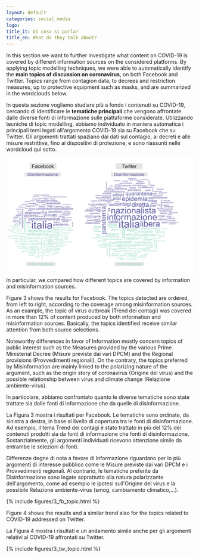 ```yaml
---
layout: default
categories: social_media
logo:
title_it: Di cosa si parla? 
title_en: What do they talk about?
---
```


<div class="en">
    <p>
	In this section we want to further investigate what content on COVID-19 is covered by different information sources on the considered platforms. By applying topic modelling techniques, we were able to automatically identify the <b>main topics of discussion on coronavirus</b>, on both Facebook and Twitter. Topics range from  contagion data, to decrees and restriction measures, up to protective equipment such as masks, and are summarized in the wordclouds below.
    </p>
</div>

<div class="it">
     <p>
	In questa sezione vogliamo studiare più a fondo i contenuti su COVID-19, cercando di identificare le <b>tematiche principali</b> che vengono affrontate dalle diverse fonti di informazione sulle piattaforme considerate. Utilizzando tecniche di  topic modelling,  abbiamo individuato in maniera automatica i principali temi legati all'argomento COVID-19 sia su Facebook che su Twitter. Gli argomenti trattati spaziano dai dati sul contagio, ai decreti e alle misure restrittive, fino ai dispositivi di protezione, e sono riassunti nelle wordcloud qui sotto. 
    </p>
</div>

<div class="w3-white w3-card-4 w3-center" >
	<img width="1000" src="assets/images/3_wordcloud.png">
</div>

<div class="en">
    <p>
    In particular, we compared how different topics are covered by information and misinformation sources.
	</p>
	<p>
	Figure 3 shows the results for Facebook. The topics detected are ordered, from left to right, according to the coverage among misinformation sources. As an example, the topic of virus outbreak (Trend dei contagi) was covered in more than 12% of content produced by both information and misinformation sources. Basically, the topics identified receive similar attention from both source selections.
	</p>
	<p>
	 Noteworthy differences in favor of Information mostly concern topics of public interest such as the Measures provided by the various Prime Ministerial Decree (Misure previste dai vari DPCM) and the Regional provisions (Provvedimenti regionali). On the contrary, the topics preferred by Misinformation are mainly linked to the polarizing nature of the argument, such as the origin story of coronavirus (Origine del virus) and the possible relationship between virus and climate change (Relazione ambiente-virus).
    </p>
</div>

<div class="it">
    <p>
    In particolare, abbiamo confrontato quanto le diverse tematiche sono state trattate sia dalle fonti di informazione che da quelle di disinformazione.
	</p>
	<p>
	La Figura 3 mostra i risultati per Facebook. Le tematiche sono ordinate, da sinistra a destra, in base al livello di copertura tra le fonti di disinformazione. Ad esempio, il tema Trend dei contagi è stato trattato in più del 12% dei contenuti prodotti sia da fonti di informazione che fonti di disinformazione. Sostanzialmente, gli argomenti individuati ricevono attenzione simile da entrambe le selezioni di fonti.
	</p>
	<p>
	Differenze degne di nota a favore di Informazione riguardano per lo più argomenti di interesse pubblico come le Misure previste dai vari DPCM e i Provvedimenti regionali. Al contrario, le tematiche preferite da Disinformazione sono legate soprattutto alla natura polarizzante dell'argomento, come ad esempio le ipotesi sull'Origine del virus e la possibile Relazione ambiente-virus (smog, cambiamento climatico,…).
    </p>
</div>

<div class="w3-white w3-card-4 w3-center" >
    {% include figures/3_fb_topic.html %}
</div>

<div class="en">
	<p>
	Figure 4 shows the results and a similar trend also for the topics related to COVID-19 addressed on Twitter.
    </p>
</div>

<div class="it">
	<p>
	La Figura 4 mostra i risultati e un andamento simile anche per gli argomenti relativi al COVID-19 affrontati su Twitter.
    </p>
</div>

<div class="w3-white w3-card-4 w3-center" >
    {% include figures/3_tw_topic.html %}
</div>
